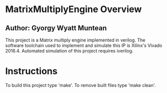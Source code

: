 # MatrixMultiplyEngine Overview
## Author: Gyorgy Wyatt Muntean
This project is a Matrix multiply engine implemented in verilog.
The software toolchain used to implement and simulate this IP is Xilinx's Vivado 2016.4.
Automated simulation of this project requires iverilog.

# Instructions
To build this project type 'make'.
To remove built files type 'make clean'.
